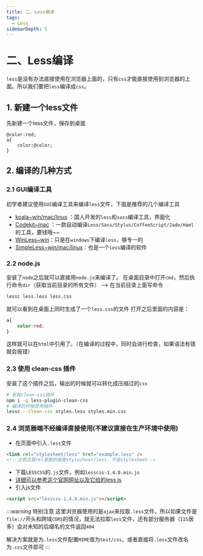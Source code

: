 ```yaml
---
title: 二、Less编译
tags:
  - Less
sidebarDepth: 5
---
```

# 二、Less编译
`less`是没有办法直接使用在浏览器上面的，只有`css`才能直接使用到浏览器的上面。所以我们要把`less`编译成`css`。
## 1. 新建一个less文件
先新建一个less文件，保存到桌面
```less
@color:red;
a{
    color:@color;
}
```
## 2. 编译的几种方式
### 2.1 GUI编译工具

初学者建议使用`GUI`编译工具来编译`less`文件，下面是推荐的几个编译工具
- [koala~win/mac/linux](http://koala-app.com/index-zh.html) ：国人开发的`less`和`sass`编译工具，界面化
-  [Codekit~mac](http://incident57.com/codekit/) ：一款自动编译`Less/Sass/Stylus/CoffeeScript/Jade/Haml`的工具，要钱哦~~
- [WinLess~win](http://winless.org/)：只是在`windows`下编译`less`，够专一的
- [SimpleLess~win/mac/linux](http://wearekiss.com/simpless)：也是一个`less`编译的软件


### 2.2 node.js
安装了`node`之后就可以直接用`node.js`来编译了。
在桌面目录中打开`cmd`，然后执行命令`dir`（获取当前目录的所有文件） -->  在当前目录上面写命令

```bash
lessc less.less less.css
```

就可以看到在桌面上同时生成了一个`less.css`的文件
打开之后里面的内容是：
```css
a{
    color:red;
}
```
这样就可以在`html`中引用了。（在编译的过程中，同时会进行检查，如果语法有错就会报错）

### 2.3 使用 clean-css 插件
安装了这个插件之后，输出的时候就可以转化成压缩过的`css`

```bash
# 安装clean-css插件
npm i -g less-plugin-clean-css
# 编译的时候使用插件
lessc --clean-css styles.less styles.min.css
```

### 2.4 浏览器端不经编译直接使用(不建议直接在生产环境中使用)

- 在页面中引入`.less`文件
```html
<link rel="stylesheet/less" href="example.less" />
<!--注意这里rel里面的值是stylesheet/less，不是stylesheet-->
```
- 下载`LESSCSS`的`.js`文件，例如`lesscss-1.4.0.min.js`
- [详细可以参考这个官网网址以及它给的less.js](http://lesscss.cn/#using-less-client-side-usage)
- 引入js文件
```html
<script src="lesscss-1.4.0.min.js"></script>
```

:::warning 特别注意
这里浏览器使用的是`ajax`来拉取`.less`文件，所以如果文件是`file://`开头和跨域`CORS`的情况，就无法拉取`less`文件，还有部分服务器（`IIS`居多）会对未知的后缀名的文件返回`404`

解决方案就是为`.less`文件配置`MIME`值为`text/css`，或者直接将`.less`文件改名为`.css`文件即可
:::
